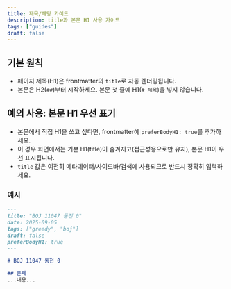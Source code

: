 ```yaml
---
title: 제목/헤딩 가이드
description: title과 본문 H1 사용 가이드
tags: ["guides"]
draft: false
---
```


## 기본 원칙

- 페이지 제목(H1)은 frontmatter의 `title`로 자동 렌더링됩니다.
- 본문은 H2(`##`)부터 시작하세요. 본문 첫 줄에 H1(`# 제목`)을 넣지 않습니다.

## 예외 사용: 본문 H1 우선 표기

- 본문에서 직접 H1을 쓰고 싶다면, frontmatter에 `preferBodyH1: true`를 추가하세요.
- 이 경우 화면에서는 기본 H1(title)이 숨겨지고(접근성용으로만 유지), 본문 H1이 우선 표시됩니다.
- `title` 값은 여전히 메타데이터/사이드바/검색에 사용되므로 반드시 정확히 입력하세요.

### 예시

```md
---
title: "BOJ 11047 동전 0"
date: 2025-09-05
tags: ["greedy", "boj"]
draft: false
preferBodyH1: true
---

# BOJ 11047 동전 0

## 문제
...내용...
```

